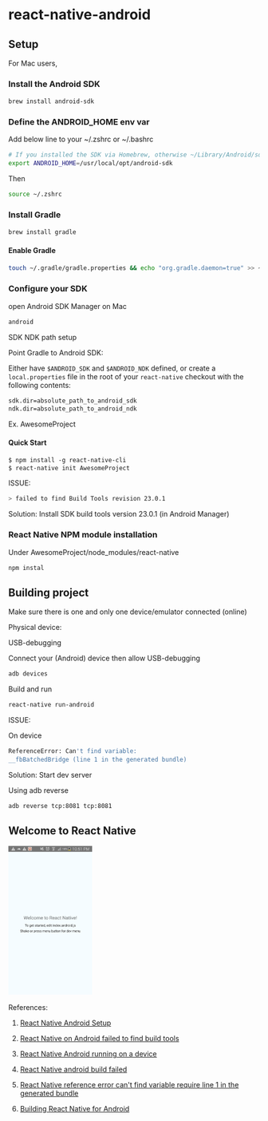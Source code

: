 # react-native-android

## Setup

For Mac users,

### Install the Android SDK

```bash
brew install android-sdk
```

### Define the ANDROID\_HOME env var

Add below line to your ~/.zshrc or ~/.bashrc

```bash
# If you installed the SDK via Homebrew, otherwise ~/Library/Android/sdk
export ANDROID_HOME=/usr/local/opt/android-sdk
```

Then

```bash
source ~/.zshrc
```

### Install Gradle

```bash
brew install gradle
```

#### Enable Gradle

```bash
touch ~/.gradle/gradle.properties && echo "org.gradle.daemon=true" >> ~/.gradle/gradle.properties
```

### Configure your SDK

open Android SDK Manager on Mac

```bash
android
```

SDK NDK path setup

Point Gradle to Android SDK: 

Either have ```$ANDROID_SDK``` and ```$ANDROID_NDK``` defined, or create a ```local.properties``` file in the root of your ```react-native``` checkout with the following contents:
```bash
sdk.dir=absolute_path_to_android_sdk
ndk.dir=absolute_path_to_android_ndk
```

Ex. AwesomeProject

#### Quick Start

```
$ npm install -g react-native-cli
$ react-native init AwesomeProject
```

ISSUE:
```bash
> failed to find Build Tools revision 23.0.1
```

Solution:
Install SDK build tools version 23.0.1 (in Android Manager)

### React Native NPM module installation
Under AwesomeProject/node_modules/react-native

```bash
npm instal
```

## Building project

Make sure there is one and only one device/emulator connected (online)

Physical device:

USB-debugging

Connect your (Android) device then allow USB-debugging

```bash
adb devices
```

Build and run
```bash
react-native run-android
```

ISSUE:

On device 
```bash
ReferenceError: Can't find variable:
__fbBatchedBridge (line 1 in the generated bundle)
```

Solution:
Start dev server

Using adb reverse

```bash
adb reverse tcp:8081 tcp:8081
```
## Welcome to React Native

<img src="https://github.com/SmartDoorSF/react-native-android/blob/master/TemplateProject/welcome.jpg" width="168">

References: 

1. [React Native Android Setup](http://facebook.github.io/react-native/docs/android-setup.html)

2. [React Native on Android failed to find build tools](http://stackoverflow.com/questions/33155087/react-native-on-android-failed-to-find-build-tools)

3. [React Native Android running on a device](http://facebook.github.io/react-native/docs/running-on-device-android.html#content)

4. [React Native android build failed](http://stackoverflow.com/questions/32634352/react-native-android-build-failed)

5. [React Native reference error can't find variable require line 1 in the generated bundle
](http://stackoverflow.com/questions/33911453/react-native-referenceerror-cant-find-variable-require-line-1-in-the-genera)

6. [Building React Native for Android](https://github.com/facebook/react-native/blob/master/ReactAndroid/README.md)
